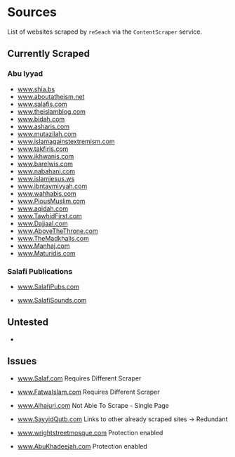 # Sources

List of websites scraped by `reSeach` via the `ContentScraper` service.



## Currently Scraped

### Abu Iyyad

- www.shia.bs
- www.aboutatheism.net
- www.salafis.com
- www.theislamblog.com
- www.bidah.com
- www.asharis.com
- www.mutazilah.com
- www.islamagainstextremism.com
- www.takfiris.com
- www.ikhwanis.com
- www.barelwis.com
- www.nabahani.com
- www.islamjesus.ws
- www.ibntaymiyyah.com
- www.wahhabis.com
- www.PiousMuslim.com
- www.aqidah.com
- www.TawhidFirst.com
- www.Dajjaal.com
- www.AboveTheThrone.com
- www.TheMadkhalis.com
- www.Manhaj.com
- www.Maturidis.com



### Salafi Publications

- www.SalafiPubs.com

- www.SalafiSounds.com



## Untested

-  



## Issues

- www.Salaf.com Requires Different Scraper

- www.FatwaIslam.com Requires Different Scraper

- www.Alhajuri.com Not Able To Scrape - Single Page

- www.SayyidQutb.com Links to other already scraped sites -> Redundant

- www.wrightstreetmosque.com Protection enabled

- www.AbuKhadeejah.com Protection enabled
